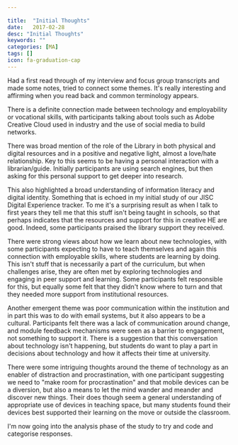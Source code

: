 ```yaml
---
 
title:  "Initial Thoughts"
date:   2017-02-28
desc: "Initial Thoughts"
keywords: ""
categories: [MA]
tags: []
icon: fa-graduation-cap
---
```

Had a first read through of my interview and focus group transcripts and made some notes, tried to connect some themes. It's really interesting and affirming when you read back and common terminology appears.

There is a definite connection made between technology and employability or vocational skills, with participants talking about tools such as Adobe Creative Cloud used in industry and the use of social media to build networks.

There was broad mention of the role of the Library in both physical and digital resources and in a positive and negative light, almost a love/hate relationship. Key to this seems to be having a personal interaction with a librarian/guide. Initially participants are using search engines, but then asking for this personal support to get deeper into research.

This also highlighted a broad understanding of information literacy and digital identity. Something that is echoed in my initial study of our JISC Digital Experience tracker. To me it's a surprising result as when I talk to first years they tell me that this stuff isn't being taught in schools, so that perhaps indicates that the resources and support for this in creative HE are good. Indeed, some participants praised the library support they received.

There were strong views about how we learn about new technologies, with some participants expecting to have to teach themselves and again this connection with employable skills, where students are learning by doing. This isn't stuff that is necessarily a part of the curriculum, but when challenges arise, they are often met by exploring technologies and engaging in peer support and learning. Some participants felt responsible for this, but equally some felt that they didn't know where to turn and that they needed more support from institutional resources.

Another emergent theme was poor communication within the institution and in part this was to do with email systems, but it also appears to be a cultural. Participants felt there was a lack of communication around change, and module feedback mechanisms were seen as a barrier to engagement, not something to support it. There is a suggestion that this conversation about technology isn't happening, but students do want to play a part in decisions about technology and how it affects their time at university.

There were some intriguing thoughts around the theme of technology as an enabler of distraction and procrastination, with one participant suggesting we need to "make room for procrastination" and that mobile devices can be a diversion, but also a means to let the mind wander and meander and discover new things. Their does though seem a general understanding of appropriate use of devices in teaching space, but many students found their devices best supported their learning on the move or outside the classroom.

I'm now going into the analysis phase of the study to try and code and categorise responses.
